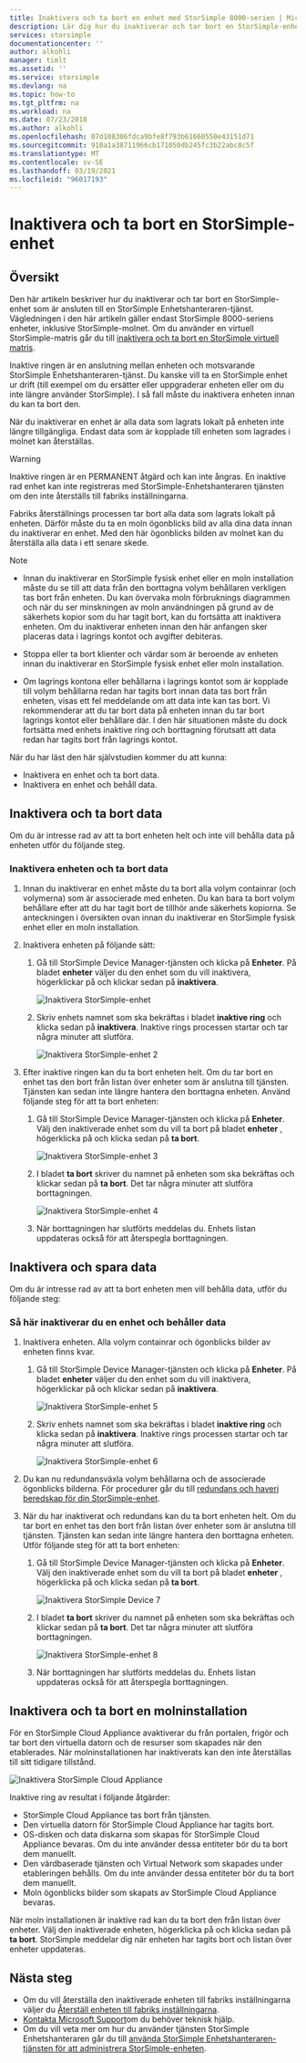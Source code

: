 ```yaml
---
title: Inaktivera och ta bort en enhet med StorSimple 8000-serien | Microsoft Docs
description: Lär dig hur du inaktiverar och tar bort en StorSimple-enhet som är ansluten till en StorSimple Enhetshanteraren-tjänst.
services: storsimple
documentationcenter: ''
author: alkohli
manager: timlt
ms.assetid: ''
ms.service: storsimple
ms.devlang: na
ms.topic: how-to
ms.tgt_pltfrm: na
ms.workload: na
ms.date: 07/23/2018
ms.author: alkohli
ms.openlocfilehash: 07d108306fdca9bfe8f793b61660550e43151d71
ms.sourcegitcommit: 910a1a38711966cb171050db245fc3b22abc8c5f
ms.translationtype: MT
ms.contentlocale: sv-SE
ms.lasthandoff: 03/19/2021
ms.locfileid: "96017193"
---
```

# <a name="deactivate-and-delete-a-storsimple-device"></a>Inaktivera och ta bort en StorSimple-enhet

## <a name="overview"></a>Översikt

Den här artikeln beskriver hur du inaktiverar och tar bort en StorSimple-enhet som är ansluten till en StorSimple Enhetshanteraren-tjänst. Vägledningen i den här artikeln gäller endast StorSimple 8000-seriens enheter, inklusive StorSimple-molnet. Om du använder en virtuell StorSimple-matris går du till [inaktivera och ta bort en StorSimple virtuell matris](storsimple-virtual-array-deactivate-and-delete-device.md).

Inaktive ringen är en anslutning mellan enheten och motsvarande StorSimple Enhetshanteraren-tjänst. Du kanske vill ta en StorSimple enhet ur drift (till exempel om du ersätter eller uppgraderar enheten eller om du inte längre använder StorSimple). I så fall måste du inaktivera enheten innan du kan ta bort den.

När du inaktiverar en enhet är alla data som lagrats lokalt på enheten inte längre tillgängliga. Endast data som är kopplade till enheten som lagrades i molnet kan återställas.

> [!WARNING]
> Inaktive ringen är en PERMANENT åtgärd och kan inte ångras. En inaktive rad enhet kan inte registreras med StorSimple-Enhetshanteraren tjänsten om den inte återställs till fabriks inställningarna.
>
> Fabriks återställnings processen tar bort alla data som lagrats lokalt på enheten. Därför måste du ta en moln ögonblicks bild av alla dina data innan du inaktiverar en enhet. Med den här ögonblicks bilden av molnet kan du återställa alla data i ett senare skede.

> [!NOTE]
>
> - Innan du inaktiverar en StorSimple fysisk enhet eller en moln installation måste du se till att data från den borttagna volym behållaren verkligen tas bort från enheten. Du kan övervaka moln förbruknings diagrammen och när du ser minskningen av moln användningen på grund av de säkerhets kopior som du har tagit bort, kan du fortsätta att inaktivera enheten. Om du inaktiverar enheten innan den här anfangen sker placeras data i lagrings kontot och avgifter debiteras.
>
> - Stoppa eller ta bort klienter och värdar som är beroende av enheten innan du inaktiverar en StorSimple fysisk enhet eller moln installation.
>
> - Om lagrings kontona eller behållarna i lagrings kontot som är kopplade till volym behållarna redan har tagits bort innan data tas bort från enheten, visas ett fel meddelande om att data inte kan tas bort. Vi rekommenderar att du tar bort data på enheten innan du tar bort lagrings kontot eller behållare där. I den här situationen måste du dock fortsätta med enhets inaktive ring och borttagning förutsatt att data redan har tagits bort från lagrings kontot.

När du har läst den här självstudien kommer du att kunna:

- Inaktivera en enhet och ta bort data.
- Inaktivera en enhet och behåll data.

## <a name="deactivate-and-delete-data"></a>Inaktivera och ta bort data

Om du är intresse rad av att ta bort enheten helt och inte vill behålla data på enheten utför du följande steg.

### <a name="to-deactivate-the-device-and-delete-the-data"></a>Inaktivera enheten och ta bort data

1. Innan du inaktiverar en enhet måste du ta bort alla volym containrar (och volymerna) som är associerade med enheten. Du kan bara ta bort volym behållare efter att du har tagit bort de tillhör ande säkerhets kopiorna. Se anteckningen i översikten ovan innan du inaktiverar en StorSimple fysisk enhet eller en moln installation.

2. Inaktivera enheten på följande sätt:

   1. Gå till StorSimple Device Manager-tjänsten och klicka på **Enheter**. På bladet **enheter** väljer du den enhet som du vill inaktivera, högerklickar på och klickar sedan på **inaktivera**.

        ![Inaktivera StorSimple-enhet](./media/storsimple-8000-deactivate-and-delete-device/deactivate1.png)
   2. Skriv enhets namnet som ska bekräftas i bladet **inaktive ring** och klicka sedan på **inaktivera**. Inaktive rings processen startar och tar några minuter att slutföra.

        ![Inaktivera StorSimple-enhet 2](./media/storsimple-8000-deactivate-and-delete-device/deactivate2.png)

3. Efter inaktive ringen kan du ta bort enheten helt. Om du tar bort en enhet tas den bort från listan över enheter som är anslutna till tjänsten. Tjänsten kan sedan inte längre hantera den borttagna enheten. Använd följande steg för att ta bort enheten:
   
   1. Gå till StorSimple Device Manager-tjänsten och klicka på **Enheter**. Välj den inaktiverade enhet som du vill ta bort på bladet **enheter** , högerklicka på och klicka sedan på **ta bort**.

        ![Inaktivera StorSimple-enhet 3](./media/storsimple-8000-deactivate-and-delete-device/deactivate5.png)
   2. I bladet **ta bort** skriver du namnet på enheten som ska bekräftas och klickar sedan på **ta bort**. Det tar några minuter att slutföra borttagningen.

        ![Inaktivera StorSimple-enhet 4](./media/storsimple-8000-deactivate-and-delete-device/deactivate6.png)
   3. När borttagningen har slutförts meddelas du. Enhets listan uppdateras också för att återspegla borttagningen.

## <a name="deactivate-and-retain-data"></a>Inaktivera och spara data

Om du är intresse rad av att ta bort enheten men vill behålla data, utför du följande steg:

### <a name="to-deactivate-a-device-and-retain-the-data"></a>Så här inaktiverar du en enhet och behåller data

1. Inaktivera enheten. Alla volym containrar och ögonblicks bilder av enheten finns kvar.
   
   1. Gå till StorSimple Device Manager-tjänsten och klicka på **Enheter**. På bladet **enheter** väljer du den enhet som du vill inaktivera, högerklickar på och klickar sedan på **inaktivera**.

         ![Inaktivera StorSimple-enhet 5](./media/storsimple-8000-deactivate-and-delete-device/deactivate1.png)
   2. Skriv enhets namnet som ska bekräftas i bladet **inaktive ring** och klicka sedan på **inaktivera**. Inaktive rings processen startar och tar några minuter att slutföra.

         ![Inaktivera StorSimple-enhet 6](./media/storsimple-8000-deactivate-and-delete-device/deactivate2.png)
2. Du kan nu redundansväxla volym behållarna och de associerade ögonblicks bilderna. För procedurer går du till [redundans och haveri beredskap för din StorSimple-enhet](storsimple-8000-device-failover-disaster-recovery.md).
3. När du har inaktiverat och redundans kan du ta bort enheten helt. Om du tar bort en enhet tas den bort från listan över enheter som är anslutna till tjänsten. Tjänsten kan sedan inte längre hantera den borttagna enheten. Utför följande steg för att ta bort enheten:
   
   1. Gå till StorSimple Device Manager-tjänsten och klicka på **Enheter**. Välj den inaktiverade enhet som du vill ta bort på bladet **enheter** , högerklicka på och klicka sedan på **ta bort**.

       ![Inaktivera StorSimple Device 7](./media/storsimple-8000-deactivate-and-delete-device/deactivate5.png)
   2. I bladet **ta bort** skriver du namnet på enheten som ska bekräftas och klickar sedan på **ta bort**. Det tar några minuter att slutföra borttagningen.

       ![Inaktivera StorSimple-enhet 8](./media/storsimple-8000-deactivate-and-delete-device/deactivate6.png)
   3. När borttagningen har slutförts meddelas du. Enhets listan uppdateras också för att återspegla borttagningen.

## <a name="deactivate-and-delete-a-cloud-appliance"></a>Inaktivera och ta bort en molninstallation

För en StorSimple Cloud Appliance avaktiverar du från portalen, frigör och tar bort den virtuella datorn och de resurser som skapades när den etablerades. När molninstallationen har inaktiverats kan den inte återställas till sitt tidigare tillstånd.

![Inaktivera StorSimple Cloud Appliance](./media/storsimple-8000-deactivate-and-delete-device/deactivate7.png)

Inaktive ring av resultat i följande åtgärder:

* StorSimple Cloud Appliance tas bort från tjänsten.
* Den virtuella datorn för StorSimple Cloud Appliance har tagits bort.
* OS-disken och data diskarna som skapas för StorSimple Cloud Appliance bevaras. Om du inte använder dessa entiteter bör du ta bort dem manuellt.
* Den värdbaserade tjänsten och Virtual Network som skapades under etableringen behålls. Om du inte använder dessa entiteter bör du ta bort dem manuellt.
* Moln ögonblicks bilder som skapats av StorSimple Cloud Appliance bevaras.

När moln installationen är inaktive rad kan du ta bort den från listan över enheter. Välj den inaktiverade enheten, högerklicka på och klicka sedan på **ta bort**. StorSimple meddelar dig när enheten har tagits bort och listan över enheter uppdateras.

## <a name="next-steps"></a>Nästa steg

* Om du vill återställa den inaktiverade enheten till fabriks inställningarna väljer du [Återställ enheten till fabriks inställningarna](storsimple-8000-manage-device-controller.md#reset-the-device-to-factory-default-settings).
* [Kontakta Microsoft Support](storsimple-8000-contact-microsoft-support.md)om du behöver teknisk hjälp.
* Om du vill veta mer om hur du använder tjänsten StorSimple Enhetshanteraren går du till [använda StorSimple Enhetshanteraren-tjänsten för att administrera StorSimple-enheten](storsimple-8000-manager-service-administration.md).

